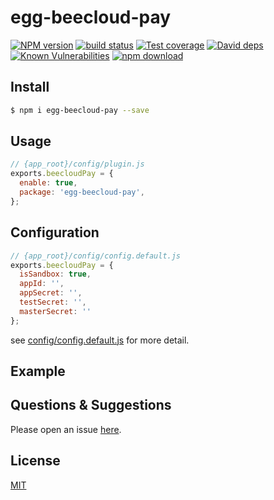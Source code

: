 # egg-beecloud-pay

[![NPM version][npm-image]][npm-url]
[![build status][travis-image]][travis-url]
[![Test coverage][codecov-image]][codecov-url]
[![David deps][david-image]][david-url]
[![Known Vulnerabilities][snyk-image]][snyk-url]
[![npm download][download-image]][download-url]

[npm-image]: https://img.shields.io/npm/v/egg-beecloud-pay.svg?style=flat-square
[npm-url]: https://npmjs.org/package/egg-beecloud-pay
[travis-image]: https://img.shields.io/travis/eggjs/egg-beecloud-pay.svg?style=flat-square
[travis-url]: https://travis-ci.org/eggjs/egg-beecloud-pay
[codecov-image]: https://img.shields.io/codecov/c/github/eggjs/egg-beecloud-pay.svg?style=flat-square
[codecov-url]: https://codecov.io/github/eggjs/egg-beecloud-pay?branch=master
[david-image]: https://img.shields.io/david/eggjs/egg-beecloud-pay.svg?style=flat-square
[david-url]: https://david-dm.org/eggjs/egg-beecloud-pay
[snyk-image]: https://snyk.io/test/npm/egg-beecloud-pay/badge.svg?style=flat-square
[snyk-url]: https://snyk.io/test/npm/egg-beecloud-pay
[download-image]: https://img.shields.io/npm/dm/egg-beecloud-pay.svg?style=flat-square
[download-url]: https://npmjs.org/package/egg-beecloud-pay

<!--
Description here.
-->

## Install

```bash
$ npm i egg-beecloud-pay --save
```

## Usage

```js
// {app_root}/config/plugin.js
exports.beecloudPay = {
  enable: true,
  package: 'egg-beecloud-pay',
};
```

## Configuration

```js
// {app_root}/config/config.default.js
exports.beecloudPay = {
  isSandbox: true,
  appId: '',
  appSecret: '',
  testSecret: '',
  masterSecret: ''
};
```

see [config/config.default.js](config/config.default.js) for more detail.

## Example

<!-- example here -->

## Questions & Suggestions

Please open an issue [here](https://github.com/eggjs/egg/issues).

## License

[MIT](LICENSE)
